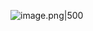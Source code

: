 
![image.png|500](https://my-obsidian-image.oss-cn-guangzhou.aliyuncs.com/2025/05/b7c35ec0e44d5bd0911067fc6d3e4cbd.png)
